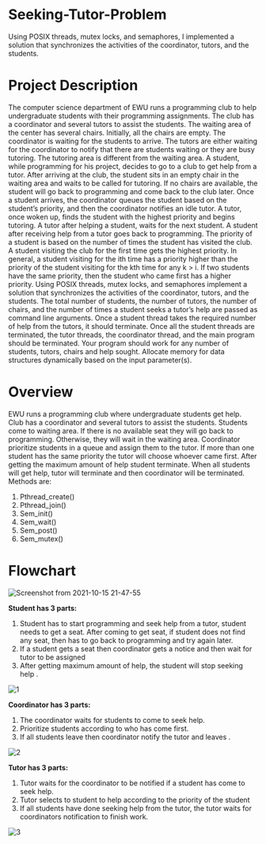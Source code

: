 # Seeking-Tutor-Problem
Using POSIX threads, mutex locks, and semaphores, I implemented a solution that synchronizes the activities of the coordinator, tutors, and the students.

# Project Description
The computer science department of EWU runs a programming club to help undergraduate students with their programming assignments. The club has a coordinator and several tutors to assist the students. The waiting area of the center has several chairs. Initially, all the chairs are empty. The coordinator is waiting for the students to arrive. The tutors are either waiting for the coordinator to notify that there are students waiting or they are busy tutoring. The tutoring area is different from the waiting area. A student, while programming for his project, decides to go to a club to get help from a tutor. After arriving at the club, the student sits in an empty chair in the waiting area and waits to be called for tutoring. If no chairs are available, the student will go back to programming and come back to the club later. Once a student arrives, the coordinator queues the student based on the student’s priority, and then the coordinator notifies an idle tutor. A tutor, once woken up, finds the student with the highest priority and begins tutoring. A tutor after helping a student, waits for the next student. A student after receiving help from a tutor goes back to programming. The priority of a student is based on the number of times the student has visited the club. A student visiting the club for the first time gets the highest priority. In general, a student visiting for the ith time has a priority higher than the priority of the student visiting for the kth time for any k > i. If two students have the same priority, then the student who came first has a higher priority.
Using POSIX threads, mutex locks, and semaphores implement a solution that synchronizes the activities of the coordinator, tutors, and the students. The total number of students, the number of tutors, the number of chairs, and the number of times a student seeks a tutor’s help are passed as command line arguments. Once a student thread takes the required number of help from the tutors, it should terminate. Once all the student threads are terminated, the tutor threads, the coordinator thread, and the main program should be terminated. Your program should work for any number of students, tutors, chairs and help sought. Allocate memory for data structures dynamically based on the input parameter(s).

# Overview
EWU runs a programming club where undergraduate students get help. Club has a coordinator and several tutors to assist the students. Students come to waiting area. If there is no available seat they will go back to programming. Otherwise, they will wait in the waiting area. Coordinator prioritize students in a queue and assign them to the tutor. If more than one student has the same priority the tutor will choose whoever came first. After getting the maximum amount of help student terminate. When all students will get help, tutor will terminate and then coordinator will be terminated. Methods are:
1. Pthread_create()
2. Pthread_join()
3. Sem_init()
4. Sem_wait()
5. Sem_post()
6. Sem_mutex()

# Flowchart
![Screenshot from 2021-10-15 21-47-55](https://user-images.githubusercontent.com/43060004/137521011-59df24d9-bb8c-4b21-9095-858b1bf314c4.png)

**Student has 3 parts:**
1. Student has to start programming and seek help from a tutor, student needs to get a seat.  After coming to get seat, if student does not find any seat, then has to go back to programming and try again later.
2. If a student gets a seat then coordinator gets a notice and then wait for tutor to be assigned
3. After getting maximum amount of help, the student will stop seeking help .

![1](https://user-images.githubusercontent.com/43060004/137521003-b8fca3e5-eabd-495b-831e-5c4c84004efa.png)

**Coordinator has 3 parts:**
1. The coordinator waits for students to come to seek help.
2. Prioritize students according to who has come first.
3. If all students leave then coordinator notify the tutor and leaves .

![2](https://user-images.githubusercontent.com/43060004/137521007-8b387dc4-d5f2-4669-81ba-bdf77d14f11a.png)

**Tutor has 3 parts:**
1. Tutor waits for the coordinator to be notified if a student has come to seek help.
2. Tutor selects to student to help according to the priority of the student
3. If all students have done seeking help from the tutor, the tutor waits for coordinators notification to finish work.

![3](https://user-images.githubusercontent.com/43060004/137521009-21d51a19-0680-4555-aeb1-228fb91c0bdc.png)
